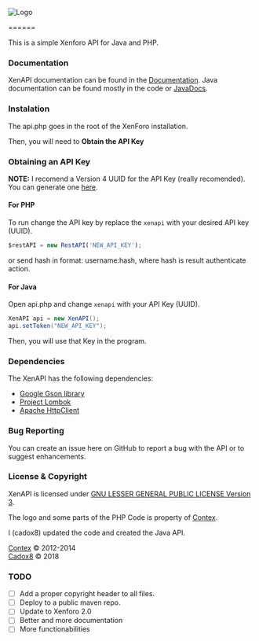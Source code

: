 ![Logo](http://i.imgur.com/1qYuVcr.png)

======

This is a simple Xenforo API for Java and PHP.

### Documentation
XenAPI documentation can be found in the [Documentation](https://github.com/cadox8/XenAPI/wiki).
Java documentation can be found mostly in the code or [JavaDocs](https://cadox8.github.io/XenAPI/).

### Instalation
The api.php goes in the root of the XenForo installation.

Then, you will need to **Obtain the API Key**

### Obtaining an API Key

**NOTE:** I recomend a Version 4 UUID for the API Key (really recomended). You can generate one [here](https://www.uuidgenerator.net).

#### For PHP
To run change the API key by replace the ``xenapi`` with your desired API key (UUID).
```javascript
$restAPI = new RestAPI('NEW_API_KEY');
```

or send hash in format: username:hash, where hash is result authenticate action.

#### For Java
Open api.php and change ``xenapi`` with your API Key (UUID).

```java
XenAPI api = new XenAPI();
api.setToken("NEW_API_KEY");
```

Then, you will use that Key in the program.

### Dependencies
The XenAPI has the following dependencies:
* [Google Gson library](https://mvnrepository.com/artifact/com.google.code.gson/gson)
* [Project Lombok](https://projectlombok.org)
* [Apache HttpClient](https://hc.apache.org)

### Bug Reporting
You can create an issue here on GitHub to report a bug with the API or to suggest enhancements.

### License & Copyright
XenAPI is licensed under [GNU LESSER GENERAL PUBLIC LICENSE Version 3](LICENSE.txt).

The logo and some parts of the PHP Code is property of [Contex](https://github.com/Contex/XenAPI).

I (cadox8) updated the code and created the Java API.

[Contex](https://github.com/Contex) © 2012-2014<br>
[Cadox8](https://cadox8.github.io) © 2018

### TODO
* [ ] Add a proper copyright header to all files.
* [ ] Deploy to a public maven repo.
* [ ] Update to Xenforo 2.0
* [ ] Better and more documentation
* [ ] More functionabilities
